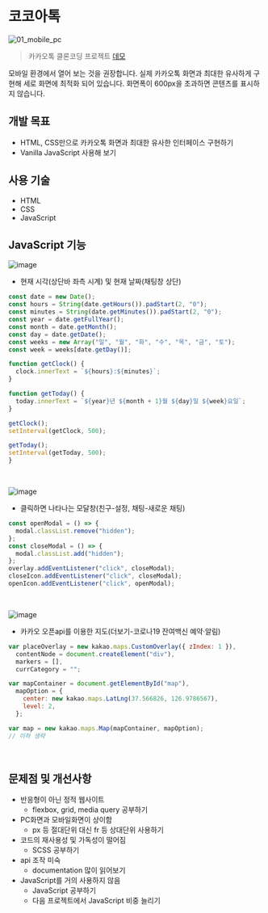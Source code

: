 # 코코아톡

![01_mobile_pc](https://user-images.githubusercontent.com/68595933/148503753-b8ce4ad7-90a5-4f7e-89b4-520a91cf2a76.jpg)

> 카카오톡 클론코딩 프로젝트 [데모](https://shinyelee.github.io/kokoa-clone/)

모바일 환경에서 열어 보는 것을 권장합니다. 실제 카카오톡 화면과 최대한 유사하게 구현해 세로 화면에 최적화 되어 있습니다. 화면폭이 600px을 초과하면 콘텐츠를 표시하지 않습니다.

## 개발 목표

- HTML, CSS만으로 카카오톡 화면과 최대한 유사한 인터페이스 구현하기
- Vanilla JavaScript 사용해 보기

## 사용 기술

- HTML
- CSS
- JavaScript

## JavaScript 기능

![image](https://user-images.githubusercontent.com/68595933/151915109-69130133-01a3-4484-a1df-a18169055b8b.png)

- 현재 시각(상단바 좌측 시계) 및 현재 날짜(채팅창 상단)

```javascript
const date = new Date();
const hours = String(date.getHours()).padStart(2, "0");
const minutes = String(date.getMinutes()).padStart(2, "0");
const year = date.getFullYear();
const month = date.getMonth();
const day = date.getDate();
const weeks = new Array("일", "월", "화", "수", "목", "금", "토");
const week = weeks[date.getDay()];

function getClock() {
  clock.innerText = `${hours}:${minutes}`;
}

function getToday() {
  today.innerText = `${year}년 ${month + 1}월 ${day}일 ${week}요일`;
}

getClock();
setInterval(getClock, 500);

getToday();
setInterval(getToday, 500);
}
```

<br>

![image](https://user-images.githubusercontent.com/68595933/151915234-63d735fe-9ba5-4928-9e6f-afc9204aff4b.png)

- 클릭하면 나타나는 모달창(친구-설정, 채팅-새로운 채팅)

```javascript
const openModal = () => {
  modal.classList.remove("hidden");
};
const closeModal = () => {
  modal.classList.add("hidden");
};
overlay.addEventListener("click", closeModal);
closeIcon.addEventListener("click", closeModal);
openIcon.addEventListener("click", openModal);
```

<br>

![image](https://user-images.githubusercontent.com/68595933/151915385-e3b77b28-76f3-4311-95fb-7ce9d331cf29.png)

- 카카오 오픈api를 이용한 지도(더보기-코로나19 잔여백신 예약·알림)

```javascript
var placeOverlay = new kakao.maps.CustomOverlay({ zIndex: 1 }),
  contentNode = document.createElement("div"),
  markers = [],
  currCategory = "";

var mapContainer = document.getElementById("map"),
  mapOption = {
    center: new kakao.maps.LatLng(37.566826, 126.9786567),
    level: 2,
  };

var map = new kakao.maps.Map(mapContainer, mapOption);
// 이하 생략
```

<br>

## 문제점 및 개선사항

- 반응형이 아닌 정적 웹사이트
  - flexbox, grid, media query 공부하기
- PC화면과 모바일화면이 상이함
  - px 등 절대단위 대신 fr 등 상대단위 사용하기
- 코드의 재사용성 및 가독성이 떨어짐
  - SCSS 공부하기
- api 조작 미숙
  - documentation 많이 읽어보기
- JavaScript를 거의 사용하지 않음
  - JavaScript 공부하기
  - 다음 프로젝트에서 JavaScript 비중 늘리기
